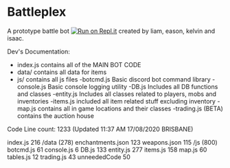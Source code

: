 # Battleplex
A prototype battle bot [![Run on Repl.it](https://repl.it/badge/github/kelco-chan/Battleplex)](https://repl.it/github/kelco-chan/Battleplex)
created by liam, eason, kelvin and isaac.


Dev's Documentation:
- index.js contains  all of the MAIN BOT CODE
- data/ contains all data for items
- js/ contains all js files
  -botcmd.js Basic discord bot command library
  -console.js Basic console logging utility
  -DB.js Includes all DB functions and classes
  -entity.js Includes all classes related to players, mobs and inventories
  -items.js included all item related stuff excluding inventory
  -map.js contains all in game locations and their classes
  -trading.js (BETA) contains the auction house

Code Line count: 1233 (Updated 11:37 AM 17/08/2020 BRISBANE)

index.js 216
/data (278)
  enchantments.json 123
  weapons.json 115
/js (800)
  botcmd.js 61
  console.js 6
  DB.js 133
  entity.js 277
  items.js 158
  map.js 60
  tables.js 12
  trading.js 43
  unneededCode 50

